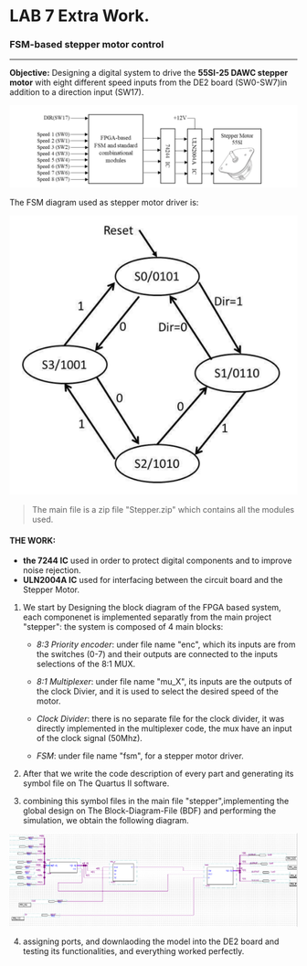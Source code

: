 # **LAB 7 Extra Work.**
### FSM-based stepper motor control
***
**Objective:**
Designing a digital system to drive the **55SI-25 DAWC stepper motor** with eight different speed inputs from the DE2 board (SW0-SW7)in addition to a direction input (SW17).

![imagename](DriverMotor.png)

The FSM diagram used as stepper motor driver is: 

![FSM](FSM.png)

> The main file is a zip file "Stepper.zip" which contains all the modules used.
#### **THE WORK:**
- **the 7244 IC** used in order to protect digital components and to improve noise rejection.
- **ULN2004A IC** used for interfacing between the circuit board and the Stepper Motor.
1. We start by Designing the block diagram of the FPGA based system, each componenet is implemented separatly from the main project "stepper": 
the system is composed of 4 main blocks:
    * *8:3 Priority encoder*: under file name "enc", which its inputs are from the switches (0-7) and their outputs are connected to the inputs selections of the 8:1 MUX.
    
    * *8:1 Multiplexer*: under file name "mu_X", its inputs are the outputs of the clock Divier, and it is used to select the desired speed of the motor.
    * *Clock Divider*: there is no separate file for the clock divider, it was directly implemented in the multiplexer code, the mux have an input of the clock signal (50Mhz).
    * *FSM*: under file name "fsm", for a stepper motor driver.

2. After that we write the code description of every part and generating its symbol file on The Quartus II software.

3. combining this symbol files in the main file "stepper",implementing the global design on The Block-Diagram-File (BDF) and performing the simulation, we obtain the following diagram.

![imagename](diagram.PNG)

4. assigning ports, and downlaoding the model into the DE2 board and testing its functionalities, and everything worked perfectly.
